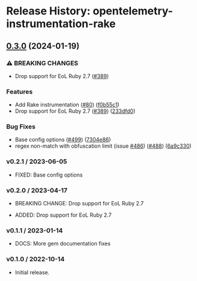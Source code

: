 # Release History: opentelemetry-instrumentation-rake

## [0.3.0](https://github.com/scbjans/opentelemetry-ruby-contrib/compare/opentelemetry-instrumentation-rake-v0.2.1...opentelemetry-instrumentation-rake/v0.3.0) (2024-01-19)


### ⚠ BREAKING CHANGES

* Drop support for EoL Ruby 2.7 ([#389](https://github.com/scbjans/opentelemetry-ruby-contrib/issues/389))

### Features

* Add Rake instrumentation ([#80](https://github.com/scbjans/opentelemetry-ruby-contrib/issues/80)) ([f0b55c1](https://github.com/scbjans/opentelemetry-ruby-contrib/commit/f0b55c1b25344a9d5e8d2c441b2799769868e014))
* Drop support for EoL Ruby 2.7 ([#389](https://github.com/scbjans/opentelemetry-ruby-contrib/issues/389)) ([233dfd0](https://github.com/scbjans/opentelemetry-ruby-contrib/commit/233dfd0dae81346e9687090f9d8dfb85215e0ba7))


### Bug Fixes

* Base config options ([#499](https://github.com/scbjans/opentelemetry-ruby-contrib/issues/499)) ([7304e86](https://github.com/scbjans/opentelemetry-ruby-contrib/commit/7304e86e9a3beba5c20f790b256bbb54469411ca))
* regex non-match with obfuscation limit (issue [#486](https://github.com/scbjans/opentelemetry-ruby-contrib/issues/486)) ([#488](https://github.com/scbjans/opentelemetry-ruby-contrib/issues/488)) ([6a9c330](https://github.com/scbjans/opentelemetry-ruby-contrib/commit/6a9c33088c6c9f39b2bc30247a3ed825553c07d4))

### v0.2.1 / 2023-06-05

* FIXED: Base config options 

### v0.2.0 / 2023-04-17

* BREAKING CHANGE: Drop support for EoL Ruby 2.7 

* ADDED: Drop support for EoL Ruby 2.7 

### v0.1.1 / 2023-01-14

* DOCS: More gem documentation fixes 

### v0.1.0 / 2022-10-14

* Initial release.
